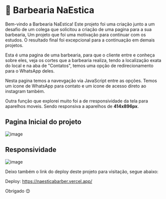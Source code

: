 # 💈 Barbearia NaEstica

Bem-vindo a Barbearia NaEstica! Este projeto foi uma criação junto a um desafio de um colega que solicitou a criação de uma pagina
para a sua barbearia, Um projeto que foi uma motivação para continuar com os estudos. O resultado final foi excepcional para a continuação em demais projetos.

Esta é uma pagina de uma barbearia, para que o cliente entre e conheça sobre eles, veja os cortes que a barbearia realiza, tendo a localização exata do local e na aba de "Contatos", temos uma opção de redirecionamento para o WhatsApp deles.

Nesta pagina temos a navevgação via JavaScript entre as opções. Temos um icone de WhatsApp para contato e um icone de acesso direto ao instagram também.

Outra função que explorei muito foi a de rresponsividade da tela para aparelhos moveis. Sendo responsiva a aparelhos de **414x896px**.

## Pagina Inicial do projeto

![image](https://github.com/olegariobru/naesticabarber/assets/50889311/2842b9af-70a3-4c4f-a1fd-d1a9253c86f4)

## Responsividade 

![image](https://github.com/olegariobru/naesticabarber/assets/50889311/53f95e4e-b1c8-4d5b-b590-9ee8f6983644)


Deixo também o link do deploy deste projeto para visitação, segue abaixo:

Deploy: https://naesticabarber.vercel.app/

Obrigado 😊


